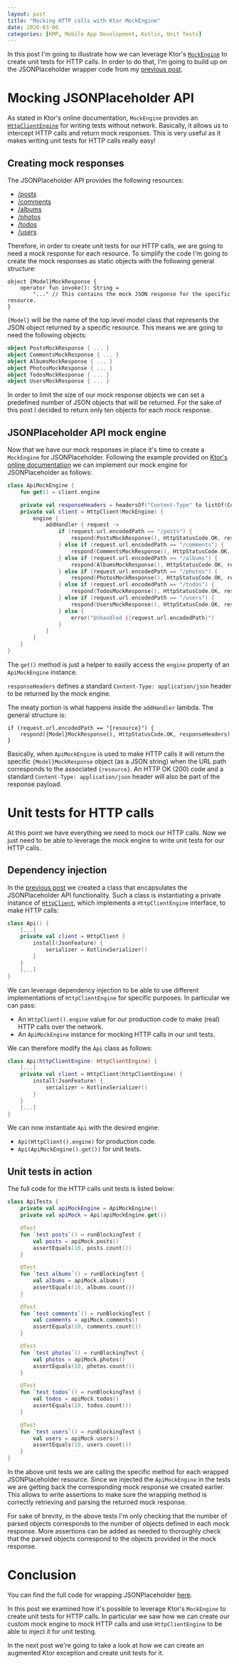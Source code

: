 ```yaml
---
layout: post
title: "Mocking HTTP calls with Ktor MockEngine"
date: 2020-03-06
categories: [KMP, Mobile App Development, Kotlin, Unit Tests]
---
```

In this post I'm going to illustrate how we can leverage Ktor's [`MockEngine`](https://api.ktor.io/1.3.1/io.ktor.client.engine.mock/-mock-engine/index.html) to create unit tests for HTTP calls. In order to do that, I'm going to build up on the JSONPlaceholder wrapper code from my [previous post](link!).


# Mocking JSONPlaceholder API

As stated in Ktor's online documentation, `MockEngine` provides an [`HttpClientEngine`](https://api.ktor.io/1.3.1/io.ktor.client.engine/-http-client-engine/index.html) for writing tests without network. Basically, it allows us to intercept HTTP calls and return mock responses. This is very useful as it makes writing unit tests for HTTP calls really easy!


## Creating mock responses

The JSONPlaceholder API provides the following resources:
* [/posts](https://jsonplaceholder.typicode.com/posts)
* [/comments](https://jsonplaceholder.typicode.com/comments)
* [/albums](https://jsonplaceholder.typicode.com/albums)
* [/photos](https://jsonplaceholder.typicode.com/photos)
* [/todos](https://jsonplaceholder.typicode.com/todos)
* [/users](https://jsonplaceholder.typicode.com/users)

Therefore, in order to create unit tests for our HTTP calls, we are going to need a mock response for each resource. To simplify the code I'm going to create the mock responses as static objects with the following general structure:

~~~
object {Model}MockResponse {
    operator fun invoke(): String =
        "..." // This contains the mock JSON response for the specific resource.
}
~~~

`{Model}` will be the name of the top level model class that represents the JSON object returned by a specific resource. This means we are going to need the following objects:

~~~ kotlin
object PostsMockResponse { ... }
object CommentsMockResponse { ... }
object AlbumsMockResponse { ... }
object PhotosMockResponse { ... }
object TodosMockResponse { ... }
object UsersMockResponse { ... }
~~~

In order to limit the size of our mock response objects we can set a predefined number of JSON objects that will be returned. For the sake of this post I decided to return only ten objects for each mock response.


## JSONPlaceholder API mock engine

Now that we have our mock responses in place it's time to create a `MockEngine` for JSONPlaceholder. Following the example provided on [Ktor's online documentation](https://ktor.io/clients/http-client/testing.html) we can implement our mock engine for JSONPlaceholder as follows:

~~~ kotlin
class ApiMockEngine {
    fun get() = client.engine

    private val responseHeaders = headersOf("Content-Type" to listOf(ContentType.Application.Json.toString()))
    private val client = HttpClient(MockEngine) {
        engine {
            addHandler { request ->
                if (request.url.encodedPath == "/posts") {
                    respond(PostsMockResponse(), HttpStatusCode.OK, responseHeaders)
                } else if (request.url.encodedPath == "/comments") {
                    respond(CommentsMockResponse(), HttpStatusCode.OK, responseHeaders)
                } else if (request.url.encodedPath == "/albums") {
                    respond(AlbumsMockResponse(), HttpStatusCode.OK, responseHeaders)
                } else if (request.url.encodedPath == "/photos") {
                    respond(PhotosMockResponse(), HttpStatusCode.OK, responseHeaders)
                } else if (request.url.encodedPath == "/todos") {
                    respond(TodosMockResponse(), HttpStatusCode.OK, responseHeaders)
                } else if (request.url.encodedPath == "/users") {
                    respond(UsersMockResponse(), HttpStatusCode.OK, responseHeaders)
                } else {
                    error("Unhandled ${request.url.encodedPath}")
                }
            }
        }
    }
}
~~~

The `get()` method is just a helper to easily access the `engine` property of an `ApiMockEngine` instance.

`responseHeaders` defines a standard `Content-Type: application/json` header to be returned by the mock engine.

The meaty portion is what happens inside the `addHandler` lambda. The general structure is:

~~~
if (request.url.encodedPath == "{resource}") {
    respond({Model}MockResponse(), HttpStatusCode.OK, responseHeaders)
}
~~~

Basically, when `ApiMockEngine` is used to make HTTP calls it will return the specific `{Model}MockResponse` object (as a JSON string) when the URL path corresponds to the associated `{resource}`. An HTTP OK (200) code and a standard `Content-Type: application/json` header will also be part of the response payload.


# Unit tests for HTTP calls

At this point we have everything we need to mock our HTTP calls. Now we just need to be able to leverage the mock engine to write unit tests for our HTTP calls.


## Dependency injection

In the [previous post](link!) we created a class that encapsulates the JSONPlaceholder API functionality. Such a class is instantiating a private instance of [`HttpClient`](https://api.ktor.io/1.3.2/io.ktor.client/-http-client/index.html), which implements a `HttpClientEngine` interface, to make HTTP calls:

~~~ kotlin
class Api() {
    [...]
    private val client = HttpClient {
        install(JsonFeature) {
            serializer = KotlinxSerializer()
        }
    }
    [...]
}
~~~

We can leverage dependency injection to be able to use different implementations of `HttpClientEngine` for specific purposes. In particular we can pass:
* An `HttpClient().engine` value for our production code to make (real) HTTP calls over the network.
* An `ApiMockEngine` instance for mocking HTTP calls in our unit tests.

We can therefore modify the `Api` class as follows:

~~~ kotlin
class Api(httpClientEngine: HttpClientEngine) {
    [...]
    private val client = HttpClient(httpClientEngine) {
        install(JsonFeature) {
            serializer = KotlinxSerializer()
        }
    }
    [...]
}
~~~

We can now instantiate `Api` with the desired engine:
* `Api(HttpClient().engine)` for production code.
* `Api(ApiMockEngine().get())` for unit tests.


## Unit tests in action

The full code for the HTTP calls unit tests is listed below:

~~~ kotlin
class ApiTests {
    private val apiMockEngine = ApiMockEngine()
    private val apiMock = Api(apiMockEngine.get())

    @Test
    fun `test posts`() = runBlockingTest {
        val posts = apiMock.posts()
        assertEquals(10, posts.count())
    }

    @Test
    fun `test albums`() = runBlockingTest {
        val albums = apiMock.albums()
        assertEquals(10, albums.count())
    }

    @Test
    fun `test comments`() = runBlockingTest {
        val comments = apiMock.comments()
        assertEquals(10, comments.count())
    }

    @Test
    fun `test photos`() = runBlockingTest {
        val photos = apiMock.photos()
        assertEquals(10, photos.count())
    }

    @Test
    fun `test todos`() = runBlockingTest {
        val todos = apiMock.todos()
        assertEquals(10, todos.count())
    }

    @Test
    fun `test users`() = runBlockingTest {
        val users = apiMock.users()
        assertEquals(10, users.count())
    }
}
~~~

In the above unit tests we are calling the specific method for each wrapped JSONPlaceholder resource. Since we injected the `ApiMockEngine` in the tests we are getting back the corresponding mock response we created earlier. This allows to write assertions to make sure the wrapping method is correctly retrieving and parsing the returned mock response.

For sake of brevity, in the above tests I'm only checking that the number of parsed objects corresponds to the number of objects defined in each mock response. More assertions can be added as needed to thoroughly check that the parsed objects correspond to the objects provided in the mock response.


# Conclusion

You can find the full code for wrapping JSONPlaceholder [here](https://github.com/andrea-prearo/JSONPlaceholderKotlin).

In this post we examined how it's possible to leverage Ktor's `MockEngine` to create unit tests for HTTP calls. In particular we saw how we can create our custom mock engine to mock HTTP calls and use `HttpClientEngine` to be able to inject it for unit testing.

In the next post we're going to take a look at how we can create an augmented Ktor exception and create unit tests for it.
